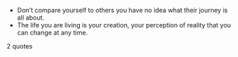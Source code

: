  - Don’t compare yourself to others you have no idea what their journey is all about.
 - The life you are living is your creation, your perception of reality that you can change at any time.

2 quotes